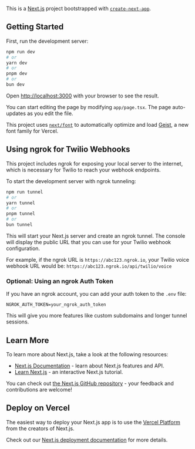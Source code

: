 This is a [Next.js](https://nextjs.org) project bootstrapped with [`create-next-app`](https://nextjs.org/docs/app/api-reference/cli/create-next-app).

## Getting Started

First, run the development server:

```bash
npm run dev
# or
yarn dev
# or
pnpm dev
# or
bun dev
```

Open [http://localhost:3000](http://localhost:3000) with your browser to see the result.

You can start editing the page by modifying `app/page.tsx`. The page auto-updates as you edit the file.

This project uses [`next/font`](https://nextjs.org/docs/app/building-your-application/optimizing/fonts) to automatically optimize and load [Geist](https://vercel.com/font), a new font family for Vercel.

## Using ngrok for Twilio Webhooks

This project includes ngrok for exposing your local server to the internet, which is necessary for Twilio to reach your webhook endpoints.

To start the development server with ngrok tunneling:

```bash
npm run tunnel
# or
yarn tunnel
# or
pnpm tunnel
# or
bun tunnel
```

This will start your Next.js server and create an ngrok tunnel. The console will display the public URL that you can use for your Twilio webhook configuration.

For example, if the ngrok URL is `https://abc123.ngrok.io`, your Twilio voice webhook URL would be:
`https://abc123.ngrok.io/api/twilio/voice`

### Optional: Using an ngrok Auth Token

If you have an ngrok account, you can add your auth token to the `.env` file:

```
NGROK_AUTH_TOKEN=your_ngrok_auth_token
```

This will give you more features like custom subdomains and longer tunnel sessions.

## Learn More

To learn more about Next.js, take a look at the following resources:

- [Next.js Documentation](https://nextjs.org/docs) - learn about Next.js features and API.
- [Learn Next.js](https://nextjs.org/learn) - an interactive Next.js tutorial.

You can check out [the Next.js GitHub repository](https://github.com/vercel/next.js) - your feedback and contributions are welcome!

## Deploy on Vercel

The easiest way to deploy your Next.js app is to use the [Vercel Platform](https://vercel.com/new?utm_medium=default-template&filter=next.js&utm_source=create-next-app&utm_campaign=create-next-app-readme) from the creators of Next.js.

Check out our [Next.js deployment documentation](https://nextjs.org/docs/app/building-your-application/deploying) for more details.

